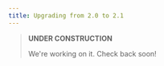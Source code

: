 ```yaml
---
title: Upgrading from 2.0 to 2.1
---
```


> **UNDER CONSTRUCTION**
>
> We're working on it. Check back soon!